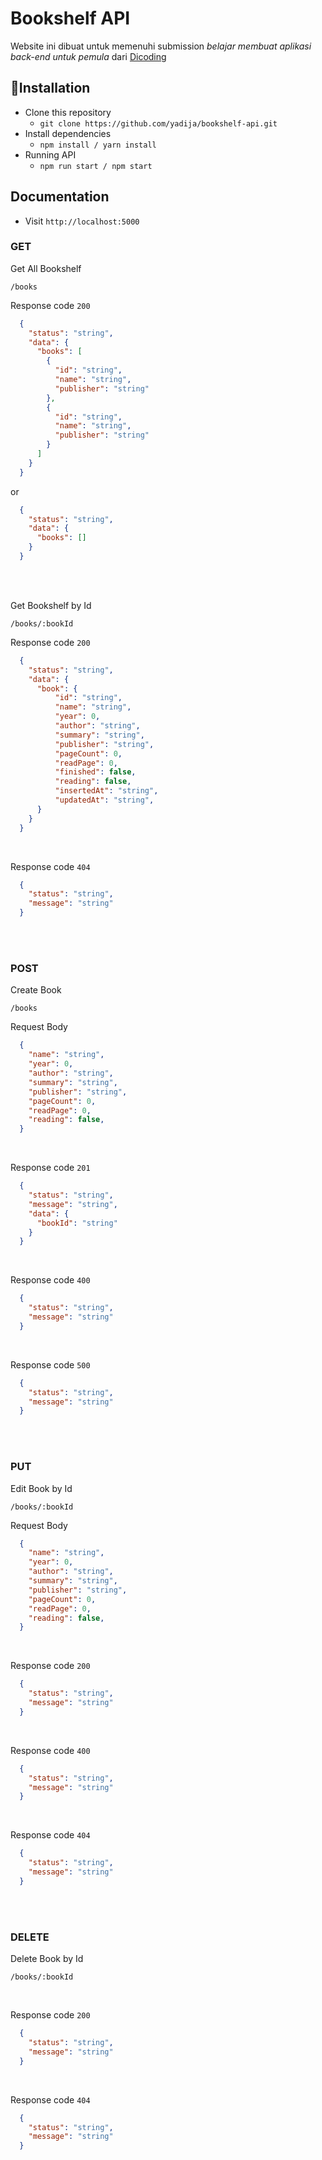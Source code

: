 # Bookshelf API

Website ini dibuat untuk memenuhi submission <i>belajar membuat aplikasi back-end untuk pemula</i> dari [Dicoding](https://www.dicoding.com)

## 🚀Installation

- Clone this repository
  - `git clone https://github.com/yadija/bookshelf-api.git`
- Install dependencies
  - `npm install / yarn install`
- Running API
  - `npm run start / npm start`


## Documentation

- Visit `http://localhost:5000`

### GET
Get All Bookshelf

`/books`

Response code `200`
  ```json
    {
      "status": "string",
      "data": {
        "books": [
          {
            "id": "string",
            "name": "string",
            "publisher": "string"
          },
          {
            "id": "string",
            "name": "string",
            "publisher": "string"
          }
        ]
      }
    }
  ```
  
or
  ```json
    {
      "status": "string",
      "data": {
        "books": []
      }
    }
  ```

<br>
<br>

Get Bookshelf by Id

`/books/:bookId`

Response code `200`
  ```json
    {
      "status": "string",
      "data": {
        "book": {
            "id": "string",
            "name": "string",
            "year": 0,
            "author": "string",
            "summary": "string",
            "publisher": "string",
            "pageCount": 0,
            "readPage": 0,
            "finished": false,
            "reading": false,
            "insertedAt": "string",
            "updatedAt": "string",
        }
      }
    }
  ```

<br>

Response code `404`
  ```json
    {
      "status": "string",
      "message": "string"
    }
  ```

<br>
<br>

### POST
Create Book

`/books`

Request Body
  ```json
    {
      "name": "string",
      "year": 0,
      "author": "string",
      "summary": "string",
      "publisher": "string",
      "pageCount": 0,
      "readPage": 0,
      "reading": false,
    }
  ```

<br>

  Response code `201`
  ```json
    {
      "status": "string",
      "message": "string",
      "data": {
        "bookId": "string"
      }
    }
  ```

<br>

  Response code `400`
  ```json
    {
      "status": "string",
      "message": "string"
    }
  ```

<br>

  Response code `500`
  ```json
    {
      "status": "string",
      "message": "string"
    }
  ```

<br>
<br>

### PUT
Edit Book by Id

`/books/:bookId`

Request Body
  ```json
    {
      "name": "string",
      "year": 0,
      "author": "string",
      "summary": "string",
      "publisher": "string",
      "pageCount": 0,
      "readPage": 0,
      "reading": false,
    }
  ```

<br>

  Response code `200`
  ```json
    {
      "status": "string",
      "message": "string"
    }
  ```

<br>

  Response code `400`
  ```json
    {
      "status": "string",
      "message": "string"
    }
  ```

<br>

  Response code `404`
  ```json
    {
      "status": "string",
      "message": "string"
    }
  ```

<br>
<br>

### DELETE
Delete Book by Id

`/books/:bookId`

<br>

  Response code `200`
  ```json
    {
      "status": "string",
      "message": "string"
    }
  ```

<br>

  Response code `404`
  ```json
    {
      "status": "string",
      "message": "string"
    }
  ```